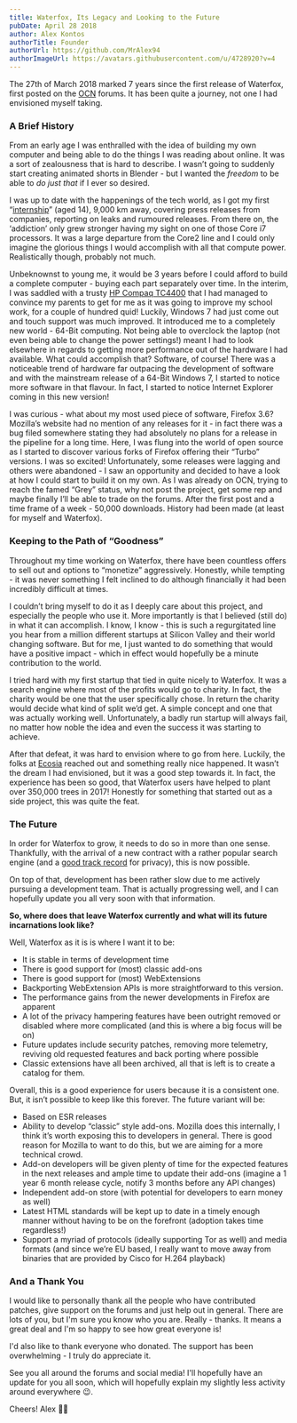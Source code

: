 ```yaml
---
title: Waterfox, Its Legacy and Looking to the Future
pubDate: April 28 2018
author: Alex Kontos
authorTitle: Founder
authorUrl: https://github.com/MrAlex94
authorImageUrl: https://avatars.githubusercontent.com/u/4728920?v=4
---
```


The 27th of March 2018 marked 7 years since the first release of Waterfox, first posted on the [OCN](http://overclock.net/) forums. It has been quite a journey, not one I had envisioned myself taking.

### A Brief History

From an early age I was enthralled with the idea of building my own computer and being able to do the things I was reading about online. It was a sort of zealousness that is hard to describe. I wasn’t going to suddenly start creating animated shorts in Blender - but I wanted the _freedom_ to be able to _do just that_ if I ever so desired.

I was up to date with the happenings of the tech world, as I got my first “[internship](http://www.overclockersclub.com/search/?q=MrAlex&sa.x=0&sa.y=0&cx=016579983352691578828:sy3v7uqqshy&cof=FORID:9&ie=UTF-8)” (aged 14), 9,000 km away, covering press releases from companies, reporting on leaks and rumoured releases. From there on, the ‘addiction’ only grew stronger having my sight on one of those Core i7 processors. It was a large departure from the Core2 line and I could only imagine the glorious things I would accomplish with all that compute power. Realistically though, probably not much.

Unbeknownst to young me, it would be 3 years before I could afford to build a complete computer - buying each part separately over time. In the interim, I was saddled with a trusty [HP Compaq TC4400](https://en.wikipedia.org/wiki/HP_Compaq_TC4400) that I had managed to convince my parents to get for me as it was going to improve my school work, for a couple of hundred quid! Luckily, Windows 7 had just come out and touch support was much improved. It introduced me to a completely new world - 64-Bit computing. Not being able to overclock the laptop (not even being able to change the power settings!) meant I had to look elsewhere in regards to getting more performance out of the hardware I had available. What could accomplish that? Software, of course! There was a noticeable trend of hardware far outpacing the development of software and with the mainstream release of a 64-Bit Windows 7, I started to notice more software in that flavour. In fact, I started to notice Internet Explorer coming in this new version!

I was curious - what about my most used piece of software, Firefox 3.6? Mozilla’s website had no mention of any releases for it - in fact there was a bug filed somewhere stating they had absolutely no plans for a release in the pipeline for a long time. Here, I was flung into the world of open source as I started to discover various forks of Firefox offering their “Turbo” versions. I was so excited! Unfortunately, some releases were lagging and others were abandoned - I saw an opportunity and decided to have a look at how I could start to build it on my own. As I was already on OCN, trying to reach the famed “Grey” status, why not post the project, get some rep and maybe finally I’ll be able to trade on the forums. After the first post and a time frame of a week - 50,000 downloads. History had been made (at least for myself and Waterfox).

### Keeping to the Path of “Goodness”

Throughout my time working on Waterfox, there have been countless offers to sell out and options to “monetize” aggressively. Honestly, while tempting - it was never something I felt inclined to do although financially it had been incredibly difficult at times.

I couldn’t bring myself to do it as I deeply care about this project, and especially the people who use it. More importantly is that I believed (still do) in what it can accomplish. I know, I know - this is such a regurgitated line you hear from a million different startups at Silicon Valley and their world changing software. But for me, I just wanted to do something that would have a positive impact - which in effect would hopefully be a minute contribution to the world.

I tried hard with my first startup that tied in quite nicely to Waterfox. It was a search engine where most of the profits would go to charity. In fact, the charity would be one that the user specifically chose. In return the charity would decide what kind of split we’d get. A simple concept and one that was actually working well. Unfortunately, a badly run startup will always fail, no matter how noble the idea and even the success it was starting to achieve.

After that defeat, it was hard to envision where to go from here. Luckily, the folks at [Ecosia](https://www.ecosia.org/) reached out and something really nice happened. It wasn’t the dream I had envisioned, but it was a good step towards it. In fact, the experience has been so good, that Waterfox users have helped to plant over 350,000 trees in 2017! Honestly for something that started out as a side project, this was quite the feat.

### The Future

In order for Waterfox to grow, it needs to do so in more than one sense. Thankfully, with the arrival of a new contract with a rather popular search engine (and a [good track record](https://www.pcworld.com/article/184520/mozilla_endorses_bing_over_google_privacy_issues.html) for privacy), this is now possible.

On top of that, development has been rather slow due to me actively pursuing a development team. That is actually progressing well, and I can hopefully update you all very soon with that information.

**So, where does that leave Waterfox currently and what will its future incarnations look like?**

Well, Waterfox as it is is where I want it to be:

- It is stable in terms of development time
- There is good support for (most) classic add-ons
- There is good support for (most) WebExtensions
- Backporting WebExtension APIs is more straightforward to this version.
- The performance gains from the newer developments in Firefox are apparent
- A lot of the privacy hampering features have been outright removed or disabled where more complicated (and this is where a big focus will be on)
- Future updates include security patches, removing more telemetry, reviving old requested features and back porting where possible
- Classic extensions have all been archived, all that is left is to create a catalog for them.

Overall, this is a good experience for users because it is a consistent one. But, it isn’t possible to keep like this forever. The future variant will be:

- Based on ESR releases
- Ability to develop “classic” style add-ons. Mozilla does this internally, I think it’s worth exposing this to developers in general. There is good reason for Mozilla to want to do this, but we are aiming for a more technical crowd.
- Add-on developers will be given plenty of time for the expected features in the next releases and ample time to update their add-ons (imagine a 1 year 6 month release cycle, notify 3 months before any API changes)
- Independent add-on store (with potential for developers to earn money as well)
- Latest HTML standards will be kept up to date in a timely enough manner without having to be on the forefront (adoption takes time regardless!)
- Support a myriad of protocols (ideally supporting Tor as well) and media formats (and since we’re EU based, I really want to move away from binaries that are provided by Cisco for H.264 playback)

### And a Thank You

I would like to personally thank all the people who have contributed patches, give support on the forums and just help out in general. There are lots of you, but I'm sure you know who you are. Really - thanks. It means a great deal and I'm so happy to see how great everyone is!

I'd also like to thank everyone who donated. The support has been overwhelming - I truly do appreciate it.

See you all around the forums and social media! I'll hopefully have an update for you all soon, which will hopefully explain my slightly less activity around everywhere 😉.

Cheers!
Alex 👨‍💻
